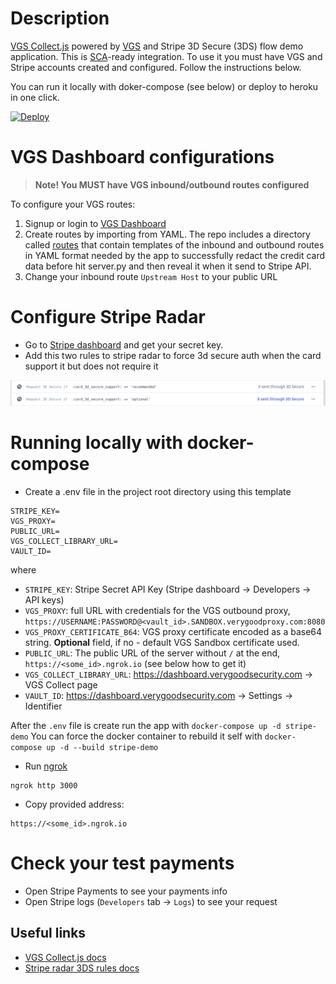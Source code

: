 # Description
[VGS Collect.js](https://www.verygoodsecurity.com/collect/collectjs) powered by [VGS](https://www.verygoodsecurity.com) and Stripe 3D Secure (3DS) flow demo application. This is [SCA](https://en.wikipedia.org/wiki/Strong_customer_authentication)-ready integration. To use it you must have VGS and Stripe accounts created and configured. Follow the  instructions below.

You can run it locally with doker-compose (see below) or deploy to heroku in one click.

[![Deploy](https://www.herokucdn.com/deploy/button.png)](https://heroku.com/deploy)

# VGS Dashboard configurations
> **Note! You MUST have VGS inbound/outbound routes configured**

To configure your VGS routes:

1. Signup or login to [VGS Dashboard](http://dashboard.verygoodsecurity.com)
2. Create routes by importing from YAML. The repo includes a directory called [routes](https://github.com/verygoodsecurity/vgs-stripe-demo/tree/master/routes) that contain templates of the inbound and outbound routes in YAML format needed by the app to successfully redact the credit card data before hit server.py and then reveal it when it send to Stripe API.
3. Change your inbound route `Upstream Host` to your public URL

# Configure Stripe Radar
- Go to [Stripe dashboard](https://dashboard.stripe.com/dashboard) and get your secret key.
- Add this two rules to stripe radar to force 3d secure auth when the card support 
it but does not require it

![](stripe-rules.png)


# Running locally with docker-compose

- Create a .env file in the project root directory using this template

```.env
STRIPE_KEY=
VGS_PROXY=
PUBLIC_URL=
VGS_COLLECT_LIBRARY_URL=
VAULT_ID=
```

where 

* `STRIPE_KEY`: Stripe Secret API Key (Stripe dashboard -> Developers -> API keys) 
* `VGS_PROXY`: full URL with credentials for the VGS outbound proxy, `https://USERNAME:PASSWORD@<vault_id>.SANDBOX.verygoodproxy.com:8080`
* `VGS_PROXY_CERTIFICATE_B64`: VGS proxy certificate encoded as a base64 string. **Optional** field, if no - default VGS Sandbox certificate used. 
* `PUBLIC_URL`: The public URL of the server without `/` at the end, `https://<some_id>.ngrok.io` (see below how to get it)
* `VGS_COLLECT_LIBRARY_URL`: https://dashboard.verygoodsecurity.com -> VGS Collect page
* `VAULT_ID`: https://dashboard.verygoodsecurity.com -> Settings -> Identifier

After the `.env` file is create run the app with `docker-compose up -d stripe-demo`
You can force the docker container to rebuild it self with  `docker-compose up -d --build stripe-demo`

- Run [ngrok](https://ngrok.com/)

```
ngrok http 3000
```

- Copy provided address:
```
https://<some_id>.ngrok.io
```

# Check your test payments
- Open Stripe Payments to see your payments info
- Open Stripe logs (`Developers` tab -> `Logs`) to see your request


## Useful links
- [VGS Collect.js docs](https://www.verygoodsecurity.com/docs/vgs-collect/index)
- [Stripe radar 3DS rules docs](https://stripe.com/docs/radar/rules#request-3ds)
